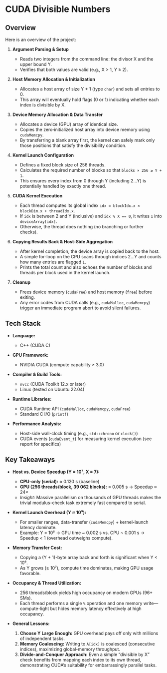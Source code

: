 # CUDA Divisible Numbers

##  Overview

Here is an overview of the project:

1. **Argument Parsing & Setup**  
   - Reads two integers from the command line: the divisor X and the upper bound Y.  
   - Verifies that both values are valid (e.g., X > 1, Y ≥ 2).

2. **Host Memory Allocation & Initialization**  
   - Allocates a host array of size Y + 1 (type `char`) and sets all entries to 0.  
   - This array will eventually hold flags (0 or 1) indicating whether each index is divisible by X.

3. **Device Memory Allocation & Data Transfer**  
   - Allocates a device (GPU) array of identical size.  
   - Copies the zero‐initialized host array into device memory using `cudaMemcpy`.  
   - By transferring a blank array first, the kernel can safely mark only those positions that satisfy the divisibility condition.

4. **Kernel Launch Configuration**  
   - Defines a fixed block size of 256 threads.  
   - Calculates the required number of blocks so that `blocks × 256 ≥ Y + 1`.  
   - This ensures every index from 0 through Y (including 2…Y) is potentially handled by exactly one thread.

5. **CUDA Kernel Execution**  
   - Each thread computes its global index `idx = blockIdx.x × blockDim.x + threadIdx.x`.  
   - If `idx` is between 2 and Y (inclusive) and `idx % X == 0`, it writes `1` into `deviceArray[idx]`.  
   - Otherwise, the thread does nothing (no branching or further checks).

6. **Copying Results Back & Host-Side Aggregation**  
   - After kernel completion, the device array is copied back to the host.  
   - A simple for-loop on the CPU scans through indices 2…Y and counts how many entries are flagged `1`.  
   - Prints the total count and also echoes the number of blocks and threads per block used in the kernel launch.

7. **Cleanup**  
   - Frees device memory (`cudaFree`) and host memory (`free`) before exiting.  
   - Any error codes from CUDA calls (e.g., `cudaMalloc`, `cudaMemcpy`) trigger an immediate program abort to avoid silent failures.


## Tech Stack

- **Language:**  
  - C++ (CUDA C)

- **GPU Framework:**  
  - NVIDIA CUDA (compute capability ≥ 3.0)

- **Compiler & Build Tools:**  
  - `nvcc` (CUDA Toolkit 12.x or later)  
  - Linux (tested on Ubuntu 22.04)

- **Runtime Libraries:**  
  - CUDA Runtime API (`cudaMalloc`, `cudaMemcpy`, `cudaFree`)  
  - Standard C I/O (`printf`)

- **Performance Analysis:**  
  - Host-side wall-clock timing (e.g., `std::chrono` or `clock()`)  
  - CUDA events (`cudaEvent_t`) for measuring kernel execution (see report for specifics)


## Key Takeaways

- **Host vs. Device Speedup (Y = 10⁷, X = 7):**  
  - **CPU-only (serial):** ≈ 0.120 s (baseline)  
  - **GPU (256 threads/block, 39 062 blocks):** ≈ 0.005 s → Speedup ≈ 24×  
  - *Insight:* Massive parallelism on thousands of GPU threads makes the trivial modulus-check task extremely fast compared to serial.

- **Kernel Launch Overhead (Y ≈ 10⁵):**  
  - For smaller ranges, data-transfer (`cudaMemcpy`) + kernel-launch latency dominate.  
  - Example: Y = 10⁵ → GPU time ~ 0.002 s vs. CPU ~ 0.001 s → Speedup < 1 (overhead outweighs compute).

- **Memory Transfer Cost:**  
  - Copying a (Y + 1)-byte array back and forth is significant when Y < 10⁶.  
  - As Y grows (≥ 10⁷), compute time dominates, making GPU usage favorable.

- **Occupancy & Thread Utilization:**  
  - 256 threads/block yields high occupancy on modern GPUs (96+ SMs).  
  - Each thread performs a single `%` operation and one memory write—compute-light but hides memory latency effectively at high occupancy.

- **General Lessons:**  
  1. **Choose Y Large Enough:** GPU overhead pays off only with millions of independent tasks.  
  2. **Memory Coalescing:** Writing to `A[idx]` is coalesced (consecutive indices), maximizing global-memory throughput.  
  3. **Divide-and-Conquer Approach:** Even a simple “divisible by X” check benefits from mapping each index to its own thread, demonstrating CUDA’s suitability for embarrassingly parallel tasks.


